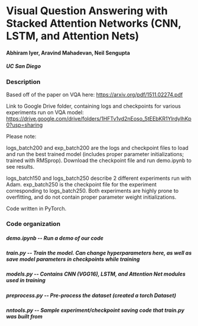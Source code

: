 # Visual Question Answering with Stacked Attention Networks (CNN, LSTM, and Attention Nets)
#### Abhiram Iyer, Aravind Mahadevan, Neil Sengupta
##### UC San Diego

### Description

Based off of the paper on VQA here: https://arxiv.org/pdf/1511.02274.pdf

Link to Google Drive folder, containing logs and checkpoints for various experiments run on VQA model:
https://drive.google.com/drive/folders/1HFTv1vd2nEoso_5tEEbKR1YlrdylhKp0?usp=sharing

Please note:

logs_batch200 and exp_batch200 are the logs and checkpoint files to load and run the best trained model (includes proper parameter initializations; trained with RMSprop). Download the checkpoint file and run demo.ipynb to see results. 

logs_batch150 and logs_batch250 describe 2 different experiments run with Adam. exp_batch250 is the checkpoint file for the experiment corresponding to logs_batch250. Both experiments are highly prone to overfitting, and do not contain proper parameter weight initializations.

Code written in PyTorch.


### Code organization
##### demo.ipynb        --  Run a demo of our code
##### train.py          --  Train the model. Can change hyperparameters here, as well as save model parameters in checkpoints while training

##### models.py         --  Contains CNN (VGG16), LSTM, and Attention Net modules used in training
##### preprocess.py     --  Pre-process the dataset (created a torch Dataset)
##### nntools.py        --  Sample experiment/checkpoint saving code that train.py was built from
